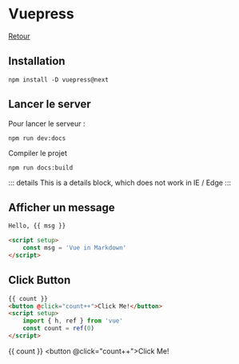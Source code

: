 # Vuepress

[Retour](../readme.md)

## Installation

```console
npm install -D vuepress@next
```

## Lancer le server

Pour lancer le serveur :

```console
npm run dev:docs
```

Compiler le projet

```console
npm run docs:build
```

::: details
This is a details block, which does not work in IE / Edge
:::

## Afficher un message

```html
Hello, {{ msg }}

<script setup>
    const msg = 'Vue in Markdown'
</script>
```

## Click Button

```html
{{ count }}
<button @click="count++">Click Me!</button>
<script setup>
    import { h, ref } from 'vue'
    const count = ref(0)
</script>
```

{{ count }}
<button @click="count++">Click Me!</button>
<script setup>
    import { h, ref } from 'vue'
    const count = ref(0)
</script>

